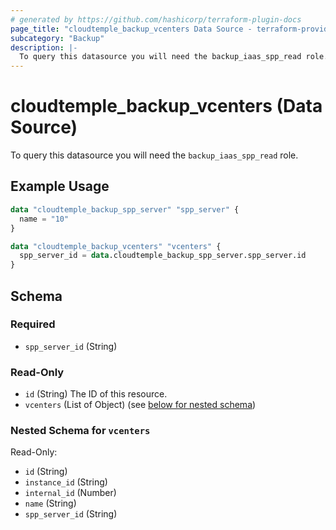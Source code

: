 ```yaml
---
# generated by https://github.com/hashicorp/terraform-plugin-docs
page_title: "cloudtemple_backup_vcenters Data Source - terraform-provider-cloudtemple"
subcategory: "Backup"
description: |-
  To query this datasource you will need the backup_iaas_spp_read role.
---
```


# cloudtemple_backup_vcenters (Data Source)

To query this datasource you will need the `backup_iaas_spp_read` role.

## Example Usage

```terraform
data "cloudtemple_backup_spp_server" "spp_server" {
  name = "10"
}

data "cloudtemple_backup_vcenters" "vcenters" {
  spp_server_id = data.cloudtemple_backup_spp_server.spp_server.id
}
```

<!-- schema generated by tfplugindocs -->
## Schema

### Required

- `spp_server_id` (String)

### Read-Only

- `id` (String) The ID of this resource.
- `vcenters` (List of Object) (see [below for nested schema](#nestedatt--vcenters))

<a id="nestedatt--vcenters"></a>
### Nested Schema for `vcenters`

Read-Only:

- `id` (String)
- `instance_id` (String)
- `internal_id` (Number)
- `name` (String)
- `spp_server_id` (String)


